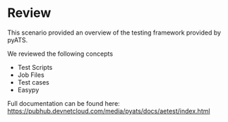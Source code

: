 

# Review

This scenario provided an overview of the testing framework provided by pyATS.

We reviewed the following concepts

* Test Scripts
* Job Files
* Test cases
* Easypy

Full documentation can be found here:
https://pubhub.devnetcloud.com/media/pyats/docs/aetest/index.html
